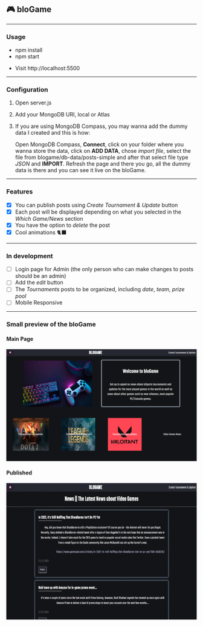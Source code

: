 ## :video_game: bloGame

---

### Usage

- npm install
- npm start

* Visit http://localhost:5500

---

### Configuration

1. Open server.js
2. Add your MongoDB URI, local or Atlas
3. If you are using MongoDB Compass, you may wanna add the dummy data I created and this is how:

   Open MongoDB Compass, **Connect**, click on your folder where you wanna store the data, click on **ADD DATA**, chose _import file_, select the file from blogame/db-data/posts-simple and after that select file type _JSON_ and **IMPORT**. Refresh the page and there you go, all the dummy data is there and you can see it live on the bloGame.

---

### Features

- [x] You can publish posts using _Create Tournament & Update_ button
- [x] Each post will be displayed depending on what you selected in the _Which Game/News_ section
- [x] You have the option to _delete_ the post
- [x] Cool animations :black_cat:

---

### In development

- [ ] Login page for Admin (the only person who can make changes to posts should be an admin)
- [ ] Add the _edit_ button
- [ ] The _Tournaments_ posts to be organized, including _date_, _team_, _prize pool_
- [ ] Mobile Responsive

---

### Small preview of the bloGame

#### Main Page

![Alt text](/public/img/main.page.png?raw=true "Main page")

#### Published

![Alt text](/public/img/post.page2.png?raw=true "Published")
